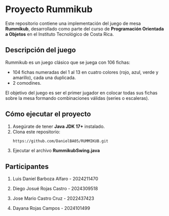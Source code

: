 # Proyecto Rummikub

Este repositorio contiene una implementación del juego de mesa **Rummikub**, desarrollado como parte del curso de **Programación Orientada a Objetos** en el Instituto Tecnológico de Costa Rica.

## Descripción del juego

Rummikub es un juego clásico que se juega con 106 fichas:  
- 104 fichas numeradas del 1 al 13 en cuatro colores (rojo, azul, verde y amarillo), cada una duplicada.  
- 2 comodines.  

El objetivo del juego es ser el primer jugador en colocar todas sus fichas sobre la mesa formando combinaciones válidas (series o escaleras).

## Cómo ejecutar el proyecto

1. Asegúrate de tener **Java JDK 17+** instalado.
2. Clona este repositorio:
   ```bash
   https://github.com/DanielBA05/RUMMIKUB.git
3. Ejecutar el archivo **RummikubSwing.java**

## Participantes
1. Luis Daniel Barboza Alfaro - 2024211470

2. Diego Josué Rojas Castro - 2024309518

3. Jose Mario Castro Cruz - 2022437423

4. Dayana Rojas Campos - 2024101499

